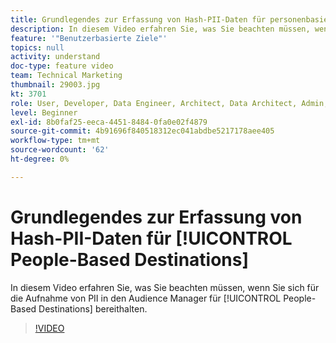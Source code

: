 ```yaml
---
title: Grundlegendes zur Erfassung von Hash-PII-Daten für personenbasierte Ziele
description: In diesem Video erfahren Sie, was Sie beachten müssen, wenn Sie sich auf die Aufnahme von personenbezogenen Daten in den Audience Manager für personenbasierte Ziele vorbereiten.
feature: '"Benutzerbasierte Ziele"'
topics: null
activity: understand
doc-type: feature video
team: Technical Marketing
thumbnail: 29003.jpg
kt: 3701
role: User, Developer, Data Engineer, Architect, Data Architect, Admin, Leader
level: Beginner
exl-id: 8b0faf25-eeca-4451-8484-0fa0e02f4879
source-git-commit: 4b91696f840518312ec041abdbe5217178aee405
workflow-type: tm+mt
source-wordcount: '62'
ht-degree: 0%

---
```


# Grundlegendes zur Erfassung von Hash-PII-Daten für [!UICONTROL People-Based Destinations]

In diesem Video erfahren Sie, was Sie beachten müssen, wenn Sie sich für die Aufnahme von PII in den Audience Manager für [!UICONTROL People-Based Destinations] bereithalten.

>[!VIDEO](https://video.tv.adobe.com/v/29003/?quality=12)
